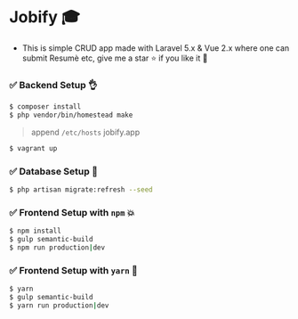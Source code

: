 # Jobify :mortar_board:

+ This is simple CRUD app made with Laravel 5.x & Vue 2.x where one can submit Resumè etc, give me a star :star: if you like it :beers:

### :white_check_mark: Backend Setup :ok_hand:
```bash
$ composer install
$ php vendor/bin/homestead make
```
> append `/etc/hosts` jobify.app

``` bash
$ vagrant up
```

### :white_check_mark: Database Setup :notebook:
``` bash
$ php artisan migrate:refresh --seed
```

### :white_check_mark: Frontend Setup with `npm` :boom:
``` bash
$ npm install
$ gulp semantic-build
$ npm run production|dev
```
### :white_check_mark: Frontend Setup with `yarn` :100:
``` bash
$ yarn
$ gulp semantic-build
$ yarn run production|dev
```
